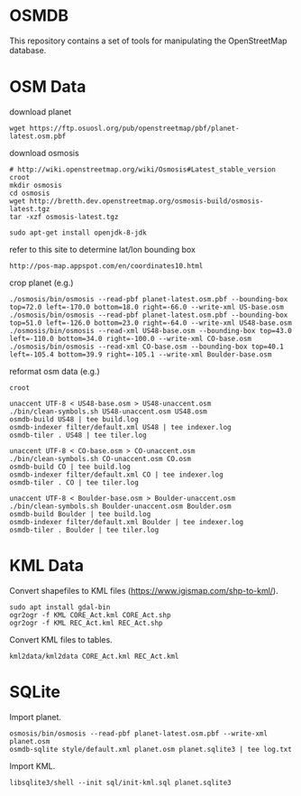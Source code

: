 OSMDB
=====

This repository contains a set of tools for manipulating
the OpenStreetMap database.

OSM Data
========

download planet

	wget https://ftp.osuosl.org/pub/openstreetmap/pbf/planet-latest.osm.pbf

download osmosis

	# http://wiki.openstreetmap.org/wiki/Osmosis#Latest_stable_version
	croot
	mkdir osmosis
	cd osmosis
	wget http://bretth.dev.openstreetmap.org/osmosis-build/osmosis-latest.tgz
	tar -xzf osmosis-latest.tgz

	sudo apt-get install openjdk-8-jdk

refer to this site to determine lat/lon bounding box

	http://pos-map.appspot.com/en/coordinates10.html

crop planet (e.g.)

	./osmosis/bin/osmosis --read-pbf planet-latest.osm.pbf --bounding-box top=72.0 left=-170.0 bottom=18.0 right=-66.0 --write-xml US-base.osm
	./osmosis/bin/osmosis --read-pbf planet-latest.osm.pbf --bounding-box top=51.0 left=-126.0 bottom=23.0 right=-64.0 --write-xml US48-base.osm
	./osmosis/bin/osmosis --read-xml US48-base.osm --bounding-box top=43.0 left=-110.0 bottom=34.0 right=-100.0 --write-xml CO-base.osm
	./osmosis/bin/osmosis --read-xml CO-base.osm --bounding-box top=40.1 left=-105.4 bottom=39.9 right=-105.1 --write-xml Boulder-base.osm

reformat osm data (e.g.)

	croot

	unaccent UTF-8 < US48-base.osm > US48-unaccent.osm
	./bin/clean-symbols.sh US48-unaccent.osm US48.osm
	osmdb-build US48 | tee build.log
	osmdb-indexer filter/default.xml US48 | tee indexer.log
	osmdb-tiler . US48 | tee tiler.log

	unaccent UTF-8 < CO-base.osm > CO-unaccent.osm
	./bin/clean-symbols.sh CO-unaccent.osm CO.osm
	osmdb-build CO | tee build.log
	osmdb-indexer filter/default.xml CO | tee indexer.log
	osmdb-tiler . CO | tee tiler.log

	unaccent UTF-8 < Boulder-base.osm > Boulder-unaccent.osm
	./bin/clean-symbols.sh Boulder-unaccent.osm Boulder.osm
	osmdb-build Boulder | tee build.log
	osmdb-indexer filter/default.xml Boulder | tee indexer.log
	osmdb-tiler . Boulder | tee tiler.log

KML Data
========

Convert shapefiles to KML files (https://www.igismap.com/shp-to-kml/).

	sudo apt install gdal-bin
	ogr2ogr -f KML CORE_Act.kml CORE_Act.shp
	ogr2ogr -f KML REC_Act.kml REC_Act.shp

Convert KML files to tables.

	kml2data/kml2data CORE_Act.kml REC_Act.kml

SQLite
======

Import planet.

	osmosis/bin/osmosis --read-pbf planet-latest.osm.pbf --write-xml planet.osm
	osmdb-sqlite style/default.xml planet.osm planet.sqlite3 | tee log.txt

Import KML.

	libsqlite3/shell --init sql/init-kml.sql planet.sqlite3

